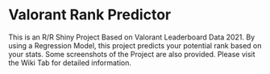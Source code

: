 # Valorant Rank Predictor
 
This is an R/R Shiny  Project Based on Valorant Leaderboard Data 2021. By using a Regression Model, this project predicts your potential rank based on your stats. Some screenshots of the Project are also provided. Please visit the Wiki Tab for detailed information.
